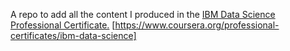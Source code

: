 A repo to add all the content I produced in the [IBM Data Science Professional Certificate.](linkurl) [https://www.coursera.org/professional-certificates/ibm-data-science]

